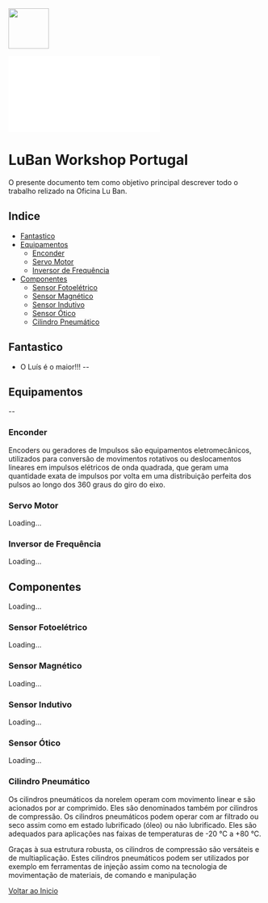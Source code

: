 <img src="https://github.com/LMigu3liPT/Documentation_Luban/blob/main/Grafcets/32_Manual/Imagens_Grafcets/Logo_Luban.png" width="80" />    


![Manuel Siemens - PLC271200](./https://assets.new.siemens.com/siemens/assets/api/uuid:c0b52e48-be0a-4737-bf6e-a1b1a1d1fb7e/onlinehelp-v90-pt-pt.pdf)


# LuBan Workshop Portugal

O presente documento tem  como  objetivo  principal  descrever  todo o trabalho relizado na   Oficina   Lu   Ban.

## Indice
- [Fantastico](#fantastico)
- [Equipamentos](#equipamentos)
  - [Enconder](#enconder)
  - [Servo Motor](#servo-motor)
  - [Inversor de Frequência](#inversor-de-frequência)
- [Componentes](#componentes)
  - [Sensor Fotoelétrico](#sensor-fotoelétrico)
  - [Sensor Magnético](#sensor-magnético) 
  - [Sensor Indutivo](#sensor-indutivo) 
  - [Sensor Ótico](#sensor-ótico) 
  - [Cilindro Pneumático](#cilindro-pneumático)

## Fantastico
- O Luís é o maior!!!
--
## Equipamentos
--
### Enconder
Encoders ou geradores de Impulsos são equipamentos eletromecânicos, utilizados para conversão de movimentos rotativos ou deslocamentos lineares em impulsos elétricos de onda quadrada, que geram uma quantidade exata de impulsos por volta em uma distribuição perfeita dos pulsos ao longo dos 360 graus do giro do eixo.

### Servo Motor
Loading…
### Inversor de Frequência
Loading…

## Componentes
Loading…
### Sensor Fotoelétrico
Loading…
### Sensor Magnético
Loading…
### Sensor Indutivo
Loading…
### Sensor Ótico
Loading…
### Cilindro Pneumático

Os cilindros pneumáticos da norelem operam com movimento linear e são acionados por ar comprimido. Eles são denominados também por cilindros de compressão. Os cilindros pneumáticos podem operar com ar filtrado ou seco assim como em estado lubrificado (óleo) ou não lubrificado. Eles são adequados para aplicações nas faixas de temperaturas de -20 °C a +80 °C.

Graças à sua estrutura robusta, os cilindros de compressão são versáteis e de multiaplicação. Estes cilindros pneumáticos podem ser utilizados por exemplo em ferramentas de injeção assim como na tecnologia de movimentação de materiais, de comando e manipulação 

[Voltar ao Inicio](#Indice)


